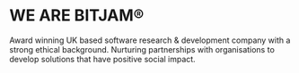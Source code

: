 # WE ARE BITJAM®

Award winning UK based software research & development company with a strong ethical background. Nurturing partnerships with organisations to develop solutions that have positive social impact.
